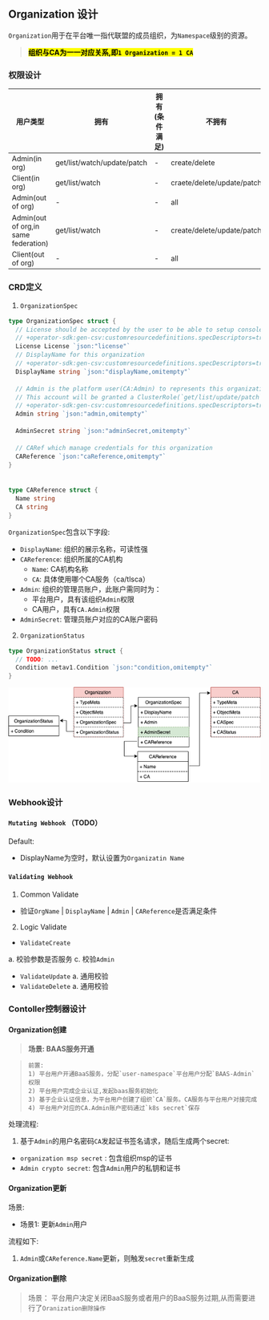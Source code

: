 ## **Organization 设计**

`Organization`用于在平台唯一指代联盟的成员组织，为`Namespace`级别的资源。  
> <mark>**组织与CA为一一对应关系,即`1 Organization = 1 CA`** </mark>  

### **权限设计**

| 用户类型 | 拥有 | 拥有(条件满足)  |  不拥有  |
| ------ | ---- | ------------- |  -----  |  
| Admin(in org)  |  get/list/watch/update/patch  |  - |  create/delete |
| Client(in org) | get/list/watch | - | craete/delete/update/patch |
| Admin(out of org)  |  -  |  - |  all |
| Admin(out of org,in same federation)  |  get/list/watch  |  - |  create/delete/update/patch |
| Client(out of org) | - | - | all |

### **CRD定义**

1. `OrganizationSpec`

```go
type OrganizationSpec struct {
  // License should be accepted by the user to be able to setup console
  // +operator-sdk:gen-csv:customresourcedefinitions.specDescriptors=true
  License License `json:"license"`
  // DisplayName for this organization
  // +operator-sdk:gen-csv:customresourcedefinitions.specDescriptors=true
  DisplayName string `json:"displayName,omitempty"`

  // Admin is the platform user(CA:Admin) to represents this organization in this federation(Only one admin in each organization)
  // This account will be granted a ClusterRole(`get/list/update/patch`) to this `Federation Resource`
  // +operator-sdk:gen-csv:customresourcedefinitions.specDescriptors=true
  Admin string `json:"admin,omitempty"`

  AdminSecret string `json:"adminSecret,omitempty"`

  // CARef which manage credentials for this organization
  CAReference `json:"caReference,omitempty"`
}


type CAReference struct {
  Name string
  CA string
}
```

`OrganizationSpec`包含以下字段:

- `DisplayName`: 组织的展示名称，可读性强
- ` CAReference `: 组织所属的CA机构
  - `Name`: CA机构名称
  - `CA`: 具体使用哪个CA服务（ca/tlsca）
- `Admin`: 组织的管理员账户，此账户需同时为：
  - 平台用户，具有该组织`Admin`权限
  - CA用户，具有`CA.Admin`权限
- `AdminSecret`: 管理员账户对应的CA账户密码

2. `OrganizationStatus`

```go
type OrganizationStatus struct {
  // TODO: ...
  Condition metav1.Condition `json:"condition,omitempty"`  
}
```

![CRD](./images/organization-crd.png)

### **Webhook设计**

#### `Mutating Webhook` （TODO）

Default:

- DisplayName为空时，默认设置为`Organizatin Name`

#### `Validating Webhook`

1. Common Validate

- 验证`OrgName` | `DisplayName` | `Admin` | `CAReference`是否满足条件

2. Logic Validate

- `ValidateCreate`

 a. 校验参数是否服务
 c. 校验`Admin`

- `ValidateUpdate`
  a. 通用校验
- `ValidateDelete`
  a. 通用校验

### **Contoller控制器设计**

#### **Organization创建**

> **场景:  BAAS服务开通**

> ```text
> 前置:
> 1) 平台用户开通BaaS服务，分配`user-namespace`平台用户分配`BAAS-Admin`权限
> 2) 平台用户完成企业认证,发起baas服务初始化
> 3) 基于企业认证信息，为平台用户创建了组织`CA`服务。CA服务与平台用户对接完成
> 4) 平台用户对应的CA.Admin账户密码通过`k8s secret`保存
> ```

处理流程:

1. 基于`Admin`的用户名密码`CA`发起证书签名请求，随后生成两个secret:

- `organization msp secret` : 包含组织msp的证书
- `Admin crypto secret`: 包含`Admin`用户的私钥和证书

#### **Organization更新**  

场景:

- 场景1: 更新`Admin`用户

流程如下:

1. `Admin`或`CAReference.Name`更新，则触发`secret`重新生成

#### **Organization删除**

> 场景： 平台用户决定关闭BaaS服务或者用户的BaaS服务过期,从而需要进行了`Oranization删除操作`
